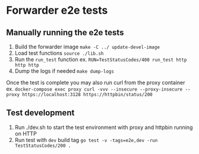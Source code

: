 # Forwarder e2e tests

## Manually running the e2e tests

1. Build the forwarder image `make -C ../ update-devel-image`
1. Load test functions `source ./lib.sh`
1. Run the `run_test` function ex. `RUN=TestStatusCodes/400 run_test http http http`
1. Dump the logs if needed `make dump-logs` 

Once the test is complete you may also run curl from the proxy container ex. `docker-compose exec proxy curl -vvv --insecure --proxy-insecure --proxy https://localhost:3128 https://httpbin/status/200`

## Test development

1. Run ./dev.sh to start the test environment with proxy and httpbin running on HTTP
1. Run test with `dev` build tag `go test -v -tags=e2e,dev -run TestStatusCodes/200 .`
